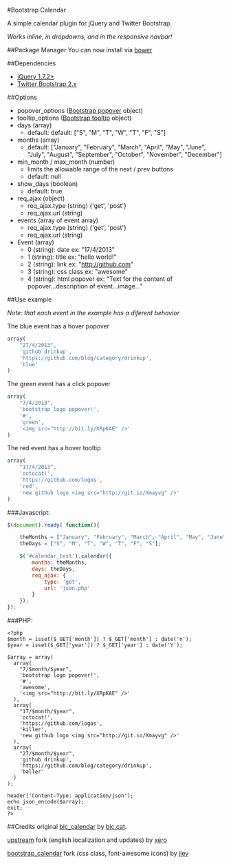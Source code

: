 #Bootstrap Calendar

A simple calendar plugin for jQuery and Twitter Bootstrap.

_Works inline, in dropdowns, and in the responsive navbar!_

##Package Manager
You can now install via [bower](http://bower.io/)

##Dependencies
- [jQuery 1.7.2+](http://jquery.com/)
- [Twitter Bootstrap 2.x](http://getbootstrap.com/2.3.2/)

##Options
- popover_options ([Bootstrap popover](http://getbootstrap.com/2.3.2/javascript.html#popovers) object)
- tooltip_options ([Bootstrap tooltip](http://getbootstrap.com/2.3.2/javascript.html#tooltips) object)
- days (array)
	- default: default: ["S", "M", "T", "W", "T", "F", "S"]
- months (array)
	- default: ["January", "February", "March", "April", "May", "June", "July", "August", "September", "October", "November", "December"]
- min_month / max_month (number)
  - limits the allowable range of the next / prev buttons
  - default: null
- show_days (boolean)
	- default: true
- req_ajax (object)
	- req_ajax.type (string) {'get', 'post'}
	- req_ajax.url (string)
- events (array of event array)
	- req_ajax.type (string) {'get', 'post'}
	- req_ajax.url (string)
- Event (array)
	- 0 (string): date
	ex: "17/4/2013"
	- 1 (string): title
	ex: "hello world!"
	- 2 (string): link
	ex: "http://github.com"
	- 3 (string): css class
	ex: "awesome"
	- 4 (string): html popover
	ex: "Text for the content of popover...description of event...image..."

##Use example

_Note: that each event in the example has a diferent behavior_

The blue event has a hover popover
```javascript
array(
	"27/4/2013", 
	'github drinkup', 
	'https://github.com/blog/category/drinkup', 
	'blue'
)
```

The green event has a click popover
```javascript
array(
	"7/4/2013", 
	'bootstrap logo popover!', 
	'#', 
	'green', 
	'<img src="http://bit.ly/XRpKAE" />'
)
```

The red event has a hover tooltip
```javascript
array(
	"17/4/2013",
	'octocat!', 
	'https://github.com/logos', 
	'red', 
	'new github logo <img src="http://git.io/Xmayvg" />'
)
```

###Javascript:
```javascript
$(document).ready( function(){

	theMonths = ["January", "February", "March", "April", "May", "June", "July", "August", "September", "October", "November", "December"];
	theDays = ["S", "M", "T", "W", "T", "F", "S"];

    $('#calendar_test').calendar({
        months: theMonths,
        days: theDays,
        req_ajax: {
        	type: 'get',
        	url: 'json.php'
        }
    });
});
```
						

###PHP:
```php5
<?php
$month = isset($_GET['month']) ? $_GET['month'] : date('n');
$year = isset($_GET['year']) ? $_GET['year'] : date('Y');

$array = array(
  array(
    "7/$month/$year", 
    'bootstrap logo popover!', 
    '#', 
    'awesome', 
    '<img src="http://bit.ly/XRpKAE" />'
  ),
  array(
    "17/$month/$year", 
    'octocat!', 
    'https://github.com/logos', 
    'killer', 
    'new github logo <img src="http://git.io/Xmayvg" />'
  ),
  array(
    "27/$month/$year", 
    'github drinkup', 
    'https://github.com/blog/category/drinkup', 
    'baller'
  )
);

header('Content-Type: application/json');
echo json_encode($array);
exit;
?>
```

##Credits
original [bic_calendar](https://github.com/bichotll/bic_calendar) by [bic.cat](http://bic.cat/).

[upstream](https://github.com/xero/bootstrap_calendar) fork (english localization and updates) by [xero](http://xero.nu/)

[bootstrap_calendar](https://github.com/jlev/bootstrap_calendar) fork (css class, font-awesome icons) by [jlev](http://levinger.net/josh)